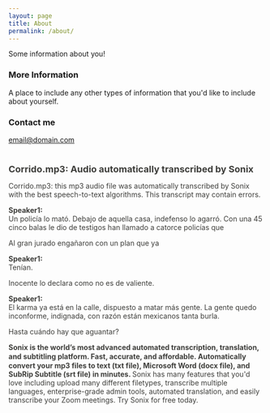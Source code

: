 ```yaml
---
layout: page
title: About
permalink: /about/
---
```


Some information about you!

### More Information

A place to include any other types of information that you'd like to include about yourself.

### Contact me

[email@domain.com](mailto:email@domain.com)

<!----- START CODE — SONIX AUDIO EMBEDDABLE MEDIA PLAYER: www.sonix.ai ----->
<div class="sonix--embed-container" style="position:relative !important;display:block;overflow-x:hidden;min-height:504px;max-height:504px;overflow-y: hidden;"><div class="sonix--embed-text" style="min-height:504px;max-height:504px;text-align: left;overflow-y: scroll;"><h1 style="font-size:18px;color:#3E3E3B;text-decoration:none;font-weight:700;">Corrido.mp3: <a href="https://sonix.ai/?utm_source=embed" style="text-decoration:none;color:#3E3E3B;" target="_blank" title="Sonix is the best audio transcription service in 2021">Audio automatically transcribed by Sonix</a></h1><p style="font-size:14px!important;color:#3E3E3B!important;text-decoration:none!important;display:block;">Corrido.mp3: <a href="https://sonix.ai/speech-to-text-all-supported-file-formats?utm_source=embed" style="text-decoration:none;color:#3E3E3B;" target="_blank" title="Sonix&#39;s converts the most popular audio file formats to text">this mp3 audio file </a>was <a href="https://sonix.ai/transcribe-audio?utm_source=embed" style="text-decoration:none;color:#3E3E3B;" target="_blank" title="Sonix is the best way to transcribe audio files in 2021">automatically transcribed by Sonix </a>with the <a href="https://sonix.ai/automated-transcription?utm_source=embed" style="text-decoration:none;color:#3E3E3B;" target="_blank" title="The best speech-to-text algorithms">best speech-to-text algorithms. </a>This transcript may contain errors. </p><p style="font-size: 14px;color: #3E3E3B;text-decoration: none;"><strong>Speaker1: </strong><br />Un policía lo mató. Debajo de aquella casa, indefenso lo agarró. Con una 45 cinco balas le dio de testigos han llamado a catorce policías que</p><p style="font-size: 14px;color: #3E3E3B;text-decoration: none;">Al gran jurado engañaron con un plan que ya</p><p style="font-size: 14px;color: #3E3E3B;text-decoration: none;"><strong>Speaker1: </strong><br />Tenían.</p><p style="font-size: 14px;color: #3E3E3B;text-decoration: none;">Inocente lo declara como no es de valiente.</p><p style="font-size: 14px;color: #3E3E3B;text-decoration: none;"><strong>Speaker1: </strong><br />El karma ya está en la calle, dispuesto a matar más gente. La gente quedo inconforme, indignada, con razón están mexicanos tanta burla.</p><p style="font-size: 14px;color: #3E3E3B;text-decoration: none;">Hasta cuándo hay que aguantar?</p><h2 style="font-size: 14px;line-height: 18px;color: #3E3E3B;text-decoration: none;display:inline;"><a href="https://sonix.ai/?utm_source=embed" style="font-size: 14px;color: #3E3E3B;text-decoration: none;" target="_blank" title="Sonix is the best automated transcription service online">Sonix </a>is the world’s most advanced <a href="https://sonix.ai/automated-transcription?utm_source=embed" style="font-size: 14px;color: #3E3E3B;text-decoration: none;" target="_blank" title="Best automated transcription service">automated transcription, </a><a href="https://sonix.ai/translation?utm_source=embed" style="font-size: 14px;color: #3E3E3B;text-decoration: none;" target="_blank" title="Accurate automated translation with Sonix">translation, and </a><a href="https://sonix.ai/automated-subtitles-and-captions?utm_source=embed" style="font-size: 14px;color: #3E3E3B;text-decoration: none;" target="_blank" title="Easily create and edit subtitles with Sonix">subtitling platform. </a><a href="https://sonix.ai/fast-transcription?utm_source=embed" style="font-size: 14px;color: #3E3E3B;text-decoration: none;" target="_blank" title="Fast automated transcription &amp; translation">Fast, </a><a href="https://sonix.ai/automated-transcription?utm_source=embed" style="font-size: 14px;color: #3E3E3B;text-decoration: none;" target="_blank" title="Accurate automated transcription &amp; translation">accurate, </a>and <a href="https://sonix.ai/pricing?utm_source=embed" style="font-size: 14px;color: #3E3E3B;text-decoration: none;" target="_blank" title="Affordable automated transcription &amp; translation">affordable. </a></h2><h3 style="font-size:14px!important;color:#3E3E3B!important;text-decoration:none!important;display:inline;"><a href="https://sonix.ai/best-mp3-to-text-converter?utm_source=embed" style="font-size: 14px;color: #3E3E3B;text-decoration: none;" target="_blank" title="Automatically convert your mp3 files to text">Automatically convert your mp3 files to text </a><a href="https://sonix.ai/how-to-convert-mp3-to-text?utm_source=embed" style="font-size: 14px;color: #3E3E3B;text-decoration: none;" target="_blank" title="Accurately convert mp3 to a txt file with Sonix">(txt file), </a><a href="https://sonix.ai/how-to-convert-mp3-to-docx?utm_source=embed" style="font-size: 14px;color: #3E3E3B;text-decoration: none;" target="_blank" title="Accurately convert mp3 to docx with Sonix">Microsoft Word (docx file), </a>and <a href="https://sonix.ai/how-to-convert-mp3-to-srt?utm_source=embed" style="font-size: 14px;color: #3E3E3B;text-decoration: none;" target="_blank" title="Accurately convert mp3 to srt with Sonix">SubRip Subtitle (srt file) </a>in minutes. </h3><p style="font-size:14px!important;color:#3E3E3B!important;text-decoration:none!important;display:inline;"><a href="https://sonix.ai/" style="font-size: 14px;color: #3E3E3B;text-decoration: none;" target="_blank" title="Best automated transcription, translation, and subtitling service">Sonix </a>has many features that you'd love including <a style="font-size: 14px;color: #3E3E3B;text-decoration: none;" title="upload many different filetypes" target="_blank" href="https://sonix.ai/list-of-languages-and-filetypes?utm_source=embed">upload many different filetypes</a>, <a style="font-size: 14px;color: #3E3E3B;text-decoration: none;" title="transcribe multiple languages" target="_blank" href="https://sonix.ai/languages?utm_source=embed">transcribe multiple languages</a>, <a style="font-size: 14px;color: #3E3E3B;text-decoration: none;" title="enterprise-grade admin tools" target="_blank" href="https://sonix.ai/features/admin-tools?utm_source=embed">enterprise-grade admin tools</a>, <a style="font-size: 14px;color: #3E3E3B;text-decoration: none;" title="automated translation" target="_blank" href="https://sonix.ai/features/automated-translation?utm_source=embed">automated translation</a>, and <a href="https://sonix.ai/how-to-transcribe-a-zoom-meeting?utm_source=embed" style="font-size: 14px;color: #3E3E3B;text-decoration: none;" target="_blank" title="Quickly and accurately transcribe your Zoom meetings and recordings with Sonix">easily transcribe your Zoom meetings. </a><a href="https://sonix.ai/accounts/sign_up?utm_source=embed" style="font-size: 14px;color: #3E3E3B;text-decoration: none;" target="_blank" title="Try Sonix for free today">Try Sonix for free today. </a>

</p></div><div class="sonix--embeddable sonix-embed" data-disable-analytics="false" data-sonix-id="DLZ4FFX6qpTJtYiQr6gR5qx6" style="position: absolute !important;top:0 !important;bottom: 0 !important;left: 0 !important; right: 0!important;"><div class="sonix--javascript"><script type="text/javascript">
  (function(s,o,n,i,x) {
    if(s[n])return;s[n]=true;
    var j=o.createElement('script');j.type='text/javascript',j.async=true,j.src=i,o.head.appendChild(j);
    var css=o.createElement("link");css.type="text/css",css.rel="stylesheet",css.href=x,o.head.appendChild(css)
  })(window,document, "__sonix","//sonix.ai/widget.js","//sonix.ai/widget.css");
</script></div></div></div>
<!----- END CODE — SONIX AUDIO EMBEDDABLE MEDIA PLAYER: www.sonix.ai ----->
